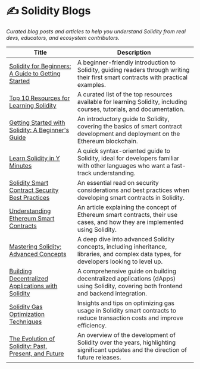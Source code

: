 # ✍️ Solidity Blogs  
_Curated blog posts and articles to help you understand Solidity from real devs, educators, and ecosystem contributors._

| Title | Description |
|-------|-------------|
| [Solidity for Beginners: A Guide to Getting Started](https://www.dappuniversity.com/articles/solidity-tutorial) | A beginner-friendly introduction to Solidity, guiding readers through writing their first smart contracts with practical examples. |
| [Top 10 Resources for Learning Solidity](https://medium.com/nerd-for-tech/top-10-resources-for-learning-solidity-70de3566ff0b) | A curated list of the top resources available for learning Solidity, including courses, tutorials, and documentation. |
| [Getting Started with Solidity: A Beginner's Guide](https://www.risein.com/blog/beginners-guide-to-learning-solidity) | An introductory guide to Solidity, covering the basics of smart contract development and deployment on the Ethereum blockchain. |
| [Learn Solidity in Y Minutes](https://learnxinyminutes.com/docs/solidity/) | A quick syntax-oriented guide to Solidity, ideal for developers familiar with other languages who want a fast-track understanding. |
| [Solidity Smart Contract Security Best Practices](https://consensys.github.io/smart-contract-best-practices/) | An essential read on security considerations and best practices when developing smart contracts in Solidity. |
| [Understanding Ethereum Smart Contracts](https://www.coindesk.com/learn/ethereum-101/what-are-ethereum-smart-contracts) | An article explaining the concept of Ethereum smart contracts, their use cases, and how they are implemented using Solidity. |
| [Mastering Solidity: Advanced Concepts](https://blog.chain.link/solidity-tutorial/) | A deep dive into advanced Solidity concepts, including inheritance, libraries, and complex data types, for developers looking to level up. |
| [Building Decentralized Applications with Solidity](https://www.freecodecamp.org/news/learn-solidity-handbook/) | A comprehensive guide on building decentralized applications (dApps) using Solidity, covering both frontend and backend integration. |
| [Solidity Gas Optimization Techniques](https://medium.com/coinmonks/solidity-gas-optimization-tips-8c7e8c3f3f0f) | Insights and tips on optimizing gas usage in Solidity smart contracts to reduce transaction costs and improve efficiency. |
| [The Evolution of Solidity: Past, Present, and Future](https://blog.ethereum.org/2020/07/16/solidity-0.7.0/) | An overview of the development of Solidity over the years, highlighting significant updates and the direction of future releases. |
